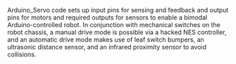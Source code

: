 Arduino_Servo code sets up input pins for sensing and feedback
and output pins for motors and required outputs for sensors
to enable a bimodal Arduino-controlled robot. In conjunction
with mechanical switches on the robot chassis, a manual drive
mode is possible via a hacked NES controller, and an automatic
drive mode makes use of leaf switch bumpers, an ultrasonic
distance sensor, and an infrared proximity sensor to avoid
collisions.